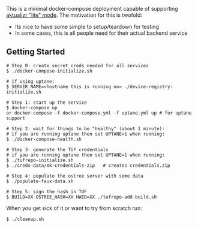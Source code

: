 This is a minimal docker-compose deployment capable of supporting
[aktualizr "lite" mode](https://github.com/advancedtelematic/aktualizr/issues/1056).
The motivation for this is twofold:

 * Its nice to have some simple to setup/teardown for testing
 * In some cases, this is all people need for their actual backend
   service

## Getting Started

~~~
# Step 0: create secret creds needed for all services
$ ./docker-compose-initialize.sh

# if using uptane:
$ SERVER_NAME=<hostname this is running on> ./device-registry-initialize.sh

# Step 1: start up the service
$ docker-compose up
or docker-compose -f docker-compose.yml -f uptane.yml up # for uptane support

# Step 2: wait for things to be "healthy" (about 1 minute):
# if you are running uptane then set UPTANE=1 when running:
$ ./docker-compose-health.sh

# Step 3: generate the TUF credentials
# if you are running uptane then set UPTANE=1 when running:
$ ./tufrepo-initialize.sh
$ ./creds-data/mk-credentials-zip   # creates credentials.zip

# Step 4: populate the ostree server with some data
$ ./populate-faux-data.sh

# Step 5: sign the hash in TUF
$ BUILD=XX OSTREE_HASH=XX HWID=XX ./tufrepo-add-build.sh
~~~

When you get sick of it or want to try from scratch run:
~~~
$ ./cleanup.sh
~~~
